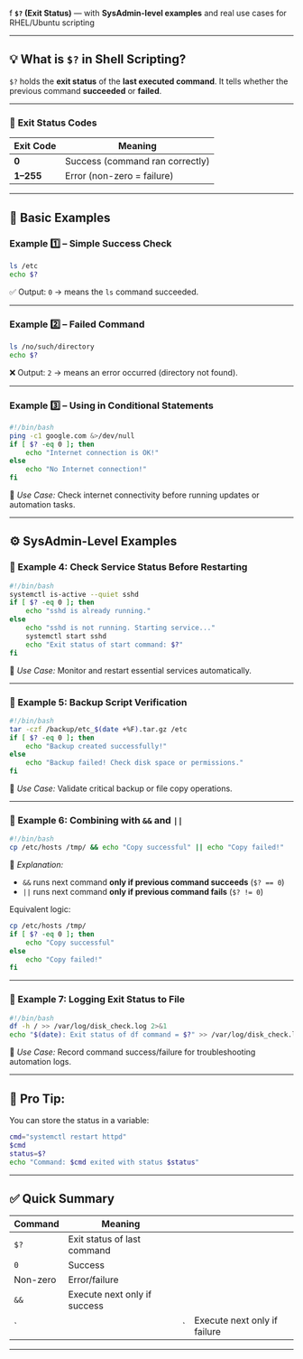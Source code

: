 f **`$?` (Exit Status)** — with **SysAdmin-level examples** and real use cases for RHEL/Ubuntu scripting 

---

## 💡 **What is `$?` in Shell Scripting?**

`$?` holds the **exit status** of the **last executed command**.
It tells whether the previous command **succeeded** or **failed**.

---

### 🧠 **Exit Status Codes**

| Exit Code | Meaning                         |
| --------- | ------------------------------- |
| **0**     | Success (command ran correctly) |
| **1–255** | Error (non-zero = failure)      |

---

## 🧩 **Basic Examples**

### Example 1️⃣ – Simple Success Check

```bash
ls /etc
echo $?
```

✅ Output: `0` → means the `ls` command succeeded.

---

### Example 2️⃣ – Failed Command

```bash
ls /no/such/directory
echo $?
```

❌ Output: `2` → means an error occurred (directory not found).

---

### Example 3️⃣ – Using in Conditional Statements

```bash
#!/bin/bash
ping -c1 google.com &>/dev/null
if [ $? -eq 0 ]; then
    echo "Internet connection is OK!"
else
    echo "No Internet connection!"
fi
```

📘 *Use Case:* Check internet connectivity before running updates or automation tasks.

---

## ⚙️ **SysAdmin-Level Examples**

### 🧩 Example 4: Check Service Status Before Restarting

```bash
#!/bin/bash
systemctl is-active --quiet sshd
if [ $? -eq 0 ]; then
    echo "sshd is already running."
else
    echo "sshd is not running. Starting service..."
    systemctl start sshd
    echo "Exit status of start command: $?"
fi
```

📘 *Use Case:* Monitor and restart essential services automatically.

---

### 🧩 Example 5: Backup Script Verification

```bash
#!/bin/bash
tar -czf /backup/etc_$(date +%F).tar.gz /etc
if [ $? -eq 0 ]; then
    echo "Backup created successfully!"
else
    echo "Backup failed! Check disk space or permissions."
fi
```

📘 *Use Case:* Validate critical backup or file copy operations.

---

### 🧩 Example 6: Combining with `&&` and `||`

```bash
#!/bin/bash
cp /etc/hosts /tmp/ && echo "Copy successful" || echo "Copy failed!"
```

📘 *Explanation:*

* `&&` runs next command **only if previous command succeeds** (`$? == 0`)
* `||` runs next command **only if previous command fails** (`$? != 0`)

Equivalent logic:

```bash
cp /etc/hosts /tmp/
if [ $? -eq 0 ]; then
    echo "Copy successful"
else
    echo "Copy failed!"
fi
```

---

### 🧩 Example 7: Logging Exit Status to File

```bash
#!/bin/bash
df -h / >> /var/log/disk_check.log 2>&1
echo "$(date): Exit status of df command = $?" >> /var/log/disk_check.log
```

📘 *Use Case:* Record command success/failure for troubleshooting automation logs.

---

## 🧠 **Pro Tip:**

You can store the status in a variable:

```bash
cmd="systemctl restart httpd"
$cmd
status=$?
echo "Command: $cmd exited with status $status"
```

---

## ✅ **Quick Summary**

| Command  | Meaning                      |   |                              |
| -------- | ---------------------------- | - | ---------------------------- |
| `$?`     | Exit status of last command  |   |                              |
| `0`      | Success                      |   |                              |
| Non-zero | Error/failure                |   |                              |
| `&&`     | Execute next only if success |   |                              |
| `        |                              | ` | Execute next only if failure |

---

